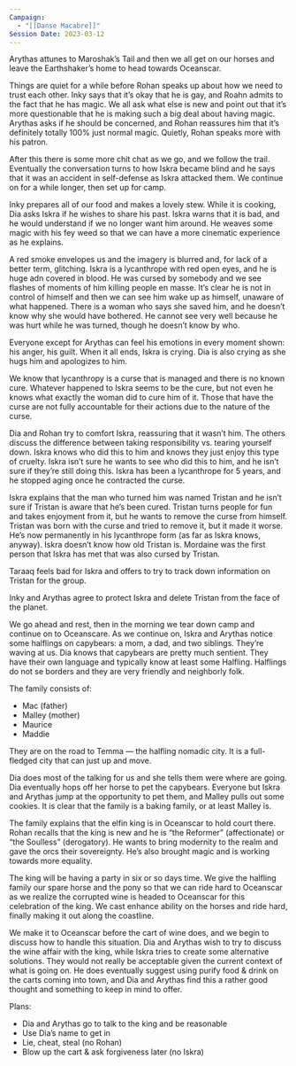 ```yaml
---
Campaign:
  - "[[Danse Macabre]]"
Session Date: 2023-03-12
---
```

Arythas attunes to Maroshak’s Tail and then we all get on our horses and leave the Earthshaker’s home to head towards Oceanscar.

Things are quiet for a while before Rohan speaks up about how we need to trust each other. Inky says that it’s okay that he is gay, and Roahn admits to the fact that he has magic. We all ask what else is new and point out that it’s more questionable that he is making such a big deal about having magic. Arythas asks if he should be concerned, and Rohan reassures him that it’s definitely totally 100% just normal magic. Quietly, Rohan speaks more with his patron.

After this there is some more chit chat as we go, and we follow the trail. Eventually the conversation turns to how Iskra became blind and he says that it was an accident in self-defense as Iskra attacked them. We continue on for a while longer, then set up for camp.

Inky prepares all of our food and makes a lovely stew. While it is cooking, Dia asks Iskra if he wishes to share his past. Iskra warns that it is bad, and he would understand if we no longer want him around. He weaves some magic with his fey weed so that we can have a more cinematic experience as he explains.

A red smoke envelopes us and the imagery is blurred and, for lack of a better term, glitching. Iskra is a lycanthrope with red open eyes, and he is huge adn covered in blood. He was cursed by somebody and we see flashes of moments of him killing people en masse. It’s clear he is not in control of himself and then we can see him wake up as himself, unaware of what happened. There is a woman who says she saved him, and he doesn’t know why she would have bothered. He cannot see very well because he was hurt while he was turned, though he doesn’t know by who.

Everyone except for Arythas can feel his emotions in every moment shown: his anger, his guilt. When it all ends, Iskra is crying. Dia is also crying as she hugs him and apologizes to him.

We know that lycanthropy is a curse that is managed and there is no known cure. Whatever happened to Iskra seems to be the cure, but not even he knows what exactly the woman did to cure him of it. Those that have the curse are not fully accountable for their actions due to the nature of the curse.

Dia and Rohan try to comfort Iskra, reassuring that it wasn’t him. The others discuss the difference between taking responsibility vs. tearing yourself down. Iskra knows who did this to him and knows they just enjoy this type of cruelty. Iskra isn’t sure he wants to see who did this to him, and he isn’t sure if they’re still doing this. Iskra has been a lycanthrope for 5 years, and he stopped aging once he contracted the curse.

Iskra explains that the man who turned him was named Tristan and he isn’t sure if Tristan is aware that he’s been cured. Tristan turns people for fun and takes enjoyment from it, but he wants to remove the curse from himself. Tristan was born with the curse and tried to remove it, but it made it worse. He’s now permanently in his lycanthrope form (as far as Iskra knows, anyway). Iskra doesn’t know how old Tristan is. Mordaine was the first person that Iskra has met that was also cursed by Tristan.

Taraaq feels bad for Iskra and offers to try to track down information on Tristan for the group.

Inky and Arythas agree to protect Iskra and delete Tristan from the face of the planet.

We go ahead and rest, then in the morning we tear down camp and continue on to Oceanscare. As we continue on, Iskra and Arythas notice some halflings on capybears: a mom, a dad, and two siblings. They’re waving at us. Dia knows that capybears are pretty much sentient. They have their own language and typically know at least some Halfling. Halflings do not se borders and they are very friendly and neighborly folk.

The family consists of:
- Mac (father)
- Malley (mother)
- Maurice
- Maddie

They are on the road to Temma — the halfling nomadic city. It is a full-fledged city that can just up and move.

Dia does most of the talking for us and she tells them were where are going. Dia eventually hops off her horse to pet the capybears. Everyone but Iskra and Arythas jump at the opportunity to pet them, and Malley pulls out some cookies. It is clear that the family is a baking family, or at least Malley is.

The family explains that the elfin king is in Oceanscar to hold court there. Rohan recalls that the king is new and he is “the Reformer” (affectionate) or “the Soulless” (derogatory). He wants to bring modernity to the realm and gave the orcs their sovereignty. He’s also brought magic and is working towards more equality.

The king will be having a party in six or so days time. We give the halfling family our spare horse and the pony so that we can ride hard to Oceanscar as we realize the corrupted wine is headed to Oceanscar for this celebration of the king. We cast enhance ability on the horses and ride hard, finally making it out along the coastline.

We make it to Oceanscar before the cart of wine does, and we begin to discuss how to handle this situation. Dia and Arythas wish to try to discuss the wine affair with the king, while Iskra tries to create some alternative solutions. They would not really be acceptable given the current context of what is going on. He does eventually suggest using purify food & drink on the carts coming into town, and Dia and Arythas find this a rather good thought and something to keep in mind to offer.

Plans:
- Dia and Arythas go to talk to the king and be reasonable
- Use Dia’s name to get in
- Lie, cheat, steal (no Rohan)
- Blow up the cart & ask forgiveness later (no Iskra)